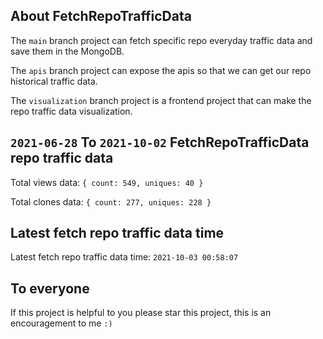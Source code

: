 ## About FetchRepoTrafficData

The `main` branch project can fetch specific repo everyday traffic data and save them in the MongoDB.

The `apis` branch project can expose the apis so that we can get our repo historical traffic data.

The `visualization` branch project is a frontend project that can make the repo traffic data visualization.

## `2021-06-28` To `2021-10-02` FetchRepoTrafficData repo traffic data

Total views data: `{ count: 549, uniques: 40 }`

Total clones data: `{ count: 277, uniques: 228 }`

## Latest fetch repo traffic data time

Latest fetch repo traffic data time: `2021-10-03 00:58:07`

## To everyone

If this project is helpful to you please star this project, this is an encouragement to me `:)`



